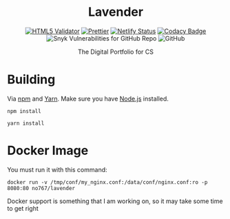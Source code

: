 <div align=center>

# Lavender


[![HTML5 Validator](https://github.com/No767/Lavender/actions/workflows/htmlvaildate.yml/badge.svg?branch=master)](https://github.com/No767/Lavender/actions/workflows/htmlvaildate.yml) [![Prettier](https://github.com/No767/Lavender/actions/workflows/prettier.yml/badge.svg?branch=master)](https://github.com/No767/Lavender/actions/workflows/prettier.yml) [![Netlify Status](https://api.netlify.com/api/v1/badges/e887229f-ce48-491f-a0ca-90f46b000366/deploy-status)](https://app.netlify.com/sites/lavender-petal/deploys) [![Codacy Badge](https://app.codacy.com/project/badge/Grade/e5f3014db11c4bdfa94614a3063ea341)](https://www.codacy.com/gh/No767/Lavender/dashboard?utm_source=github.com&amp;utm_medium=referral&amp;utm_content=No767/Lavender&amp;utm_campaign=Badge_Grade) ![Snyk Vulnerabilities for GitHub Repo](https://img.shields.io/snyk/vulnerabilities/github/No767/lavender?label=Snyk%20Vulnerabilites&logo=snyk) ![GitHub](https://img.shields.io/github/license/No767/Lavender?label=License&logo=github)

The Digital Portfolio for CS

<div align=left>
    
# Building

Via [npm](https://www.npmjs.com/) and [Yarn](https://yarnpkg.com/). Make sure you have [Node.js](https://nodejs.org/en/) installed.

`npm install`

`yarn install`

# Docker Image

You must run it with this command:

`docker run -v /tmp/conf/my_nginx.conf:/data/conf/nginx.conf:ro -p 8080:80 no767/lavender`

Docker support is something that I am working on, so it may take some time to get right
